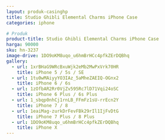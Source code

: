 ```yaml
---
layout: produk-casinghp
title: Studio Ghibli Elemental Charms iPhone Case
categories: iphone

# Produk
product-title: Studio Ghibli Elemental Charms iPhone Case
harga: 90000
sku: hn-3237
image-drive: 1DO9oKM8uqo_u6hmBrHCc4pfkZErDQBhq
gallery:
  - url: 1xrBHaG9WRcBxuWjk2eMb2MwPxVrk70HR
    title: iPhone 5 / 5s / SE
  - url: 1tu0wMAiyyYO3IAz_5aMheZAEIQ-OGnx2
    title: iPhone 6 / 6s
  - url: 1zOfbAR2Rr0VjZv595Rc7lD71Vqi24oSC
    title: iPhone 6 Plus / 6s Plus
  - url: 1_sbqp0nhCj1rnLB_FFmFz1sU-rrEcn2Y
    title: iPhone 7 / 8
  - url: 1eaiMag-zurkDrFevFBk29rIl1IjFvDtG
    title: iPhone 7 Plus / 8 Plus
  - url: 1DO9oKM8uqo_u6hmBrHCc4pfkZErDQBhq
    title: iPhone X
---
```

